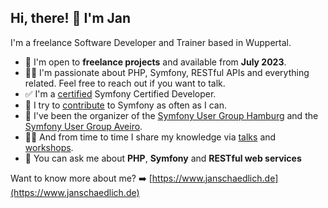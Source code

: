 ## Hi, there! 👋 I'm Jan

I'm a freelance Software Developer and Trainer based in Wuppertal. 

- 🔎 I'm open to **freelance projects** and available from **July 2023**. 
- 👨‍💻 I'm passionate about PHP, Symfony, RESTful APIs and everything related. Feel free to reach out if you want to talk.
- ✅ I'm a [certified](https://connect.symfony.com/profile/jschaedl) Symfony Certified Developer.
- 🔨 I try to [contribute](https://github.com/symfony/symfony/pulls/jschaedl) to Symfony as often as I can. 
- 👯 I've been the organizer of the [Symfony User Group Hamburg](https://www.meetup.com/de-DE/sfughh) and the [Symfony User Group Aveiro](https://www.meetup.com/de-DE/sfugaveiro).
- 🧑‍🏫 And from time to time I share my knowledge via [talks](http://janschaedlich.de/#speaking) and [workshops](http://janschaedlich.de/#speaking).
- 💬 You can ask me about **PHP**, **Symfony** and **RESTful web services**

Want to know more about me? ➡️ [https://www.janschaedlich.de](https://www.janschaedlich.de)
